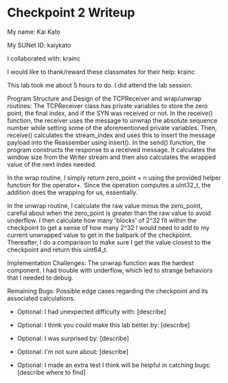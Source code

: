 Checkpoint 2 Writeup
====================

My name: Kai Kato

My SUNet ID: kaiykato

I collaborated with: krainc

I would like to thank/reward these classmates for their help: krainc

This lab took me about 5 hours to do. I did attend the lab session.

Program Structure and Design of the TCPReceiver and wrap/unwrap routines:
The TCPReceiver class has private variables to store the zero point, the final index, and if the SYN was received or not. In the receive() function, the receiver uses the message to unwrap the absolute sequence number while setting some of the aforementioned private variables. Then, receive() calculates the stream_index and uses this to insert the message payload into the Reassember using insert(). In the send() function, the program constructs the response to a received message. It calculates the window size from the Writer stream and then also calculates the wrapped value of the next index needed. 

In the wrap routine, I simply return zero_point + n using the provided helper function for the 
operator+. Since the operation computes a uint32_t, the addition does the wrapping for us, essentially. 

In the unwrap routine, I calculate the raw value minus the zero_point, careful about when the zero_point is greater than the raw value to avoid underflow. I then calculate how many 'blocks' of 2^32 fit within the checkpoint to get a sense of how many 2^32 I would need to add to my current unwrapped value to get in the ballpark of the checkpoint. Thereafter, I do a comparison to make sure I get the value closest to the checkpoint and return this uint64_t.

Implementation Challenges:
The unwrap function was the hardest component. I had trouble with underflow, which led to strange behaviors that I needed to debug.

Remaining Bugs:
Possible edge cases regarding the checkpoint and its associated calculations.

- Optional: I had unexpected difficulty with: [describe]

- Optional: I think you could make this lab better by: [describe]

- Optional: I was surprised by: [describe]

- Optional: I'm not sure about: [describe]

- Optional: I made an extra test I think will be helpful in catching bugs: [describe where to find]
